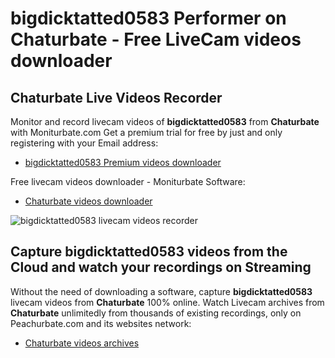 # bigdicktatted0583 Performer on Chaturbate - Free LiveCam videos downloader

## Chaturbate Live Videos Recorder

Monitor and record livecam videos of **bigdicktatted0583** from **Chaturbate** with Moniturbate.com
Get a premium trial for free by just and only registering with your Email address:
* [bigdicktatted0583 Premium videos downloader](https://moniturbate.com/request-demo-licence-key.html)

Free livecam videos downloader - Moniturbate Software:
* [Chaturbate videos downloader](https://moniturbate.com/moniturbate-download-software.html)

![bigdicktatted0583 livecam videos recorder](https://peachurnet.com/templates/moniturbate-software.png)


## Capture bigdicktatted0583 videos from the Cloud and watch your recordings on Streaming

Without the need of downloading a software, capture **bigdicktatted0583** livecam videos from **Chaturbate** 100% online.
Watch Livecam archives from **Chaturbate** unlimitedly from thousands of existing recordings, only on Peachurbate.com and its websites network:
* [Chaturbate videos archives](https://peachurnet.com/)